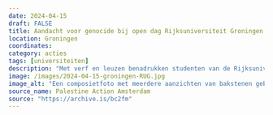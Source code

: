 ```yaml
---
date: 2024-04-15
draft: FALSE
title: Aandacht voor genocide bij open dag Rijksuniversiteit Groningen
location: Groningen
coordinates: 
category: acties
tags: [universiteiten]
description: "Met verf en leuzen benadrukken studenten van de Rijksuniversiteit Groningen tijdens de Open Dag voor Bachelorstudenten de medeplichtigheid van de universiteit in het ondersteunen van de aanhoudende genocide in Gaza en de bezetting van Palestina. Ook worden er flyers uitgedeeld met de details van de investeringen van de universiteit."
image: /images/2024-04-15-groningen-RUG.jpg
image_alt: "Een composietfoto met meerdere aanzichten van bakstenen gebouwen van de Rijksuniversiteit Groningen in traditionele architectuur. Op de gebouwen is rode verf gespoten en staan leuzen, waaronder (in het Engels) 'RuG ondersteunt genocide' en 'RuG medeplichtig'. Ook is er in het beeld digitaal de voorkant van een flyer gemonteerd, waarop onder meer ook in het Engels staat: 'Welkom / Open dag Bachelor / Onze universiteit steunt met trots genocide'."
source_name: Palestine Action Amsterdam
source: "https://archive.is/bc2fm"
---
```

